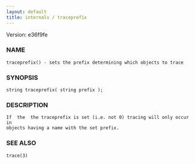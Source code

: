 ```yaml
---
layout: default
title: internals / traceprefix
---
```


Version: e36f9fe




### NAME
    traceprefix() - sets the prefix determining which objects to trace


### SYNOPSIS
    string traceprefix( string prefix );


### DESCRIPTION
    If  the  the traceprefix is set (i.e. not 0) tracing will only occur in
    objects having a name with the set prefix.


### SEE ALSO
    trace(3)



